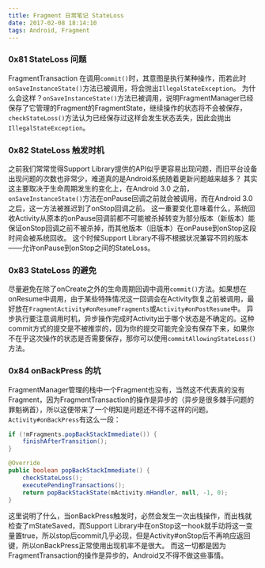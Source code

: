 ```yaml
---
title: Fragment 日常笔记 StateLoss
date: 2017-02-08 18:14:10
tags: Android, Fragment
---
```


### 0x81 StateLoss 问题
FragmentTransaction 在调用`commit()`时，其意图是执行某种操作，而若此时`onSaveInstanceState()`方法已被调用，将会抛出`IllegalStateException`。
为什么会这样？`onSaveInstanceState()`方法已被调用，说明FragmentManager已经保存了它管理的Fragment的FragmentState，继续操作的状态将不会被保存，`checkStateLoss()`方法认为已经保存过这样会发生状态丢失，因此会抛出`IllegalStateException`。

### 0x82 StateLoss 触发时机
之前我们常常觉得Support Library提供的API似乎更容易出现问题，而旧平台设备出现问题的次数也非常少，难道真的是Android系统随着更新问题越来越多？
其实这主要取决于生命周期发生的变化上，在Android 3.0 之前，`onSaveInstanceState()`方法在onPause回调之前就会被调用，而在Android 3.0 之后，这一方法被推迟到了onStop回调之前。
这一重要变化意味着什么，系统回收Activity从原本的onPause回调前都不可能被杀掉转变为部分版本（新版本）能保证onStop回调之前不被杀掉，而其他版本（旧版本）在onPause到onStop这段时间会被系统回收。
这个时候Support Library不得不根据状况兼容不同的版本——允许onPause到onStop之间的StateLoss。

### 0x83 StateLoss 的避免
尽量避免在除了onCreate之外的生命周期回调中调用`commit()`方法。如果想在onResume中调用，由于某些特殊情况这一回调会在Activity恢复之前被调用，最好放在`FragmentActivity#onResumeFragments`或`Activity#onPostResume`中。
异步执行要注意调用时机，异步操作完成时Activity出于哪个状态是不确定的。这种commit方式的提交是不被推崇的，因为你的提交可能完全没有保存下来，如果你不在乎这次操作的状态是否需要保存，那你可以使用`commitAllowingStateLoss()`方法。

### 0x84 onBackPress 的坑
FragmentManager管理的栈中一个Fragment也没有，当然这不代表真的没有Fragment，因为FragmentTransaction的操作是异步的（异步是很多棘手问题的罪魁祸首），所以这便带来了一个明知是问题还不得不这样的问题。
`Activity#onBackPress`有这么一段：
```Java
if (!mFragments.popBackStackImmediate()) {
    finishAfterTransition();
}

@Override
public boolean popBackStackImmediate() {
    checkStateLoss();
    executePendingTransactions();
    return popBackStackState(mActivity.mHandler, null, -1, 0);
}
```
这里说明了什么，当onBackPress触发时，必然会发生一次出栈操作，而出栈就检查了mStateSaved，而Support Library中在onStop这一hook就手动将这一变量置true，所以stop后commit几乎必现，但是Activity#onStop后不再响应返回键，所以onBackPress正常使用出现机率不是很大。
而这一切都是因为FragmentTransaction的操作是异步的，Android又不得不做这些事情。
